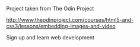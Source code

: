 Project taken from The Odin Project

http://www.theodinproject.com/courses/html5-and-css3/lessons/embedding-images-and-video

Sign up and learn web development